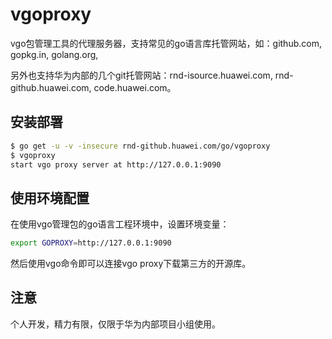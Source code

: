 # vgoproxy

vgo包管理工具的代理服务器，支持常见的go语言库托管网站，如：github.com, gopkg.in, golang.org,

另外也支持华为内部的几个git托管网站：rnd-isource.huawei.com, rnd-github.huawei.com, code.huawei.com。

## 安装部署

```bash
$ go get -u -v -insecure rnd-github.huawei.com/go/vgoproxy
$ vgoproxy
start vgo proxy server at http://127.0.0.1:9090
```

## 使用环境配置

在使用vgo管理包的go语言工程环境中，设置环境变量：

```bash
export GOPROXY=http://127.0.0.1:9090
```

然后使用vgo命令即可以连接vgo proxy下载第三方的开源库。

## 注意

个人开发，精力有限，仅限于华为内部项目小组使用。